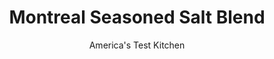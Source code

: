 ---
layout: ../../layouts/MarkdownPostLayout.astro
title: Montreal Seasoned Salt Blend
author: America's Test Kitchen
pubDate: 2023-03-15
description: "Commercial seasoned salts are OK, but if you have 5 minutes, you can make fresher, more interesting blends yourself."
image_url: https://res.cloudinary.com/hksqkdlah/image/upload/ar_1:1,c_fill,dpr_2.0,f_auto,fl_lossy.progressive.strip_profile,g_faces:auto,q_auto:low,w_344/19978_sfs-seasonedsalts-montreal-6
tags: []
calories: 
protein: 
carbohydrates: 
fats: 
fiber: 
ingredients: ["1/4 cup, kosher salt","1 tablespoon, pepper","2 teaspoons, dried rosemary","1 teaspoon granulated, garlic","1 teaspoon, onion flakes","1 teaspoon, ground coriander","1 teaspoon, caraway seeds","1/4 teaspoon, red pepper flakes"]
serves: 
time: "9 minutes"
instructions: ["Combine all ingredients in small bowl.","SUGGESTED USES: On beef (either as a rub or after cooking) and on salmon or other oily fish."]
nutrition: undefined
notes: "Store the salt blend for up to six weeks."
---